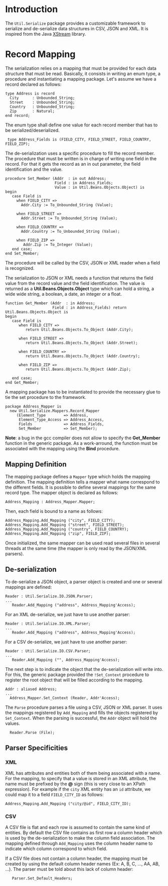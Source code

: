 # Introduction #

The `Util.Serialize` package provides a customizable
framework to serialize and de-serialize data structures in CSV, JSON and XML.
It is inspired from the Java [XStream](http://xstream.codehaus.org/) library.

# Record Mapping #

The serialization relies on a mapping that must be provided
for each data structure that must be read.  Basically,
it consists in writing an enum type, a procedure and instantiating
a mapping package.  Let's assume we have a record declared as follows:

```
type Address is record       
  City      : Unbounded_String;
  Street    : Unbounded_String;
  Country   : Unbounded_String;
  Zip       : Natural;
end record;  
```

The enum type shall define one value for each record member that has
to be serialized/deserialized.

```
 type Address_Fields is (FIELD_CITY, FIELD_STREET, FIELD_COUNTRY, FIELD_ZIP);
```

The de-serialization uses a specific procedure to fill the record member.
The procedure that must be written is in charge of writing one field in the record. For that it gets the record as an in out parameter, the field identification and the value.

```
procedure Set_Member (Addr  : in out Address;
                      Field : in Address_Fields;
                      Value : in Util.Beans.Objects.Object) is
begin
   case Field is
     when FIELD_CITY =>
       Addr.City := To_Unbounded_String (Value);

     when FIELD_STREET =>
       Addr.Street := To_Unbounded_String (Value);

     when FIELD_COUNTRY =>
       Addr.Country := To_Unbounded_String (Value);
     
     when FIELD_ZIP =>
        Addr.Zip := To_Integer (Value);
   end case;    
end Set_Member; 
```

The procedure will be called by the CSV, JSON or XML reader when a field
is recognized.

The serialization to JSON or XML needs a function that returns the field
value from the record value and the field identification.  The value is
returned as a **Util.Beans.Objects.Object** type which can hold a string,
a wide wide string, a boolean, a date, an integer or a float.
```
function Get_Member (Addr  : in Address;
                     Field : in Address_Fields) return Util.Beans.Objects.Object is
begin
   case Field is
      when FIELD_CITY =>
         return Util.Beans.Objects.To_Object (Addr.City);

      when FIELD_STREET =>
         return Util.Beans.Objects.To_Object (Addr.Street);

      when FIELD_COUNTRY =>
         return Util.Beans.Objects.To_Object (Addr.Country);

      when FIELD_ZIP =>
         return Util.Beans.Objects.To_Object (Addr.Zip);

   end case;
end Get_Member;
```

A mapping package has to be instantiated to provide the necessary
glue to tie the set procedure to the framework.

```
package Address_Mapper is
  new Util.Serialize.Mappers.Record_Mapper
     (Element_Type        => Address,    
      Element_Type_Access => Address_Access,
      Fields              => Address_Fields,
      Set_Member          => Set_Member);  
```

**Note**: a bug in the gcc compiler does not allow to specify the
**Get\_Member** function in the generic package.  As a work-arround, the
function must be associated with the mapping using the **Bind** procedure.

## Mapping Definition ##

The mapping package defines a `Mapper` type which holds the
mapping definition.  The mapping definition tells a mapper what name correspond to the different fields.
It is possible to define several mappings
for the same record type.  The mapper object is declared as follows:

```
Address_Mapping : Address_Mapper.Mapper;  
```

Then, each field is bound to a name as follows:

```
Address_Mapping.Add_Mapping ("city", FIELD_CITY);
Address_Mapping.Add_Mapping ("street", FIELD_STREET);
Address_Mapping.Add_Mapping ("country", FIELD_COUNTRY);
Address_Mapping.Add_Mapping ("zip", FIELD_ZIP);
```

Once initialized, the same mapper can be used read several files in several
threads at the same time (the mapper is only read by the JSON/XML parsers).

## De-serialization ##

To de-serialize a JSON object, a parser object is created and one or several mappings are defined:
```
Reader : Util.Serialize.IO.JSON.Parser;
...
   Reader.Add_Mapping ("address", Address_Mapping'Access);
```

For an XML de-serialize, we just have to use another parser:

```
Reader : Util.Serialize.IO.XML.Parser;
...
   Reader.Add_Mapping ("address", Address_Mapping'Access);
```

For a CSV de-serialize, we just have to use another parser:

```
Reader : Util.Serialize.IO.CSV.Parser;
...
   Reader.Add_Mapping ("", Address_Mapping'Access);
```

The next step is to indicate the object that the de-serialization will write into.  For this, the generic package provided the `!Set_Context` procedure
to register the root object that will be
filled according to the mapping.

```
Addr : aliased Address;
...
  Address_Mapper.Set_Context (Reader, Addr'Access);
```

The `Parse` procedure parses a file using a CSV, JSON or XML parser.  It uses the mappings registered by `Add_Mapping` and fills the objects registered by `Set_Context`.  When the parsing is successful, the `Addr` object will hold the values.
```
  Reader.Parse (File);
```

## Parser Specificities ##

### XML ###

XML has attributes and entities both of them being associated with a name.
For the mapping, to specify that a value is stored in an XML attribute, the
name must be prefixed by the **@** sign (this is very close to an XPath expression).  For example if the `city` XML entity has an `id` attribute,
we could map it to a field `FIELD_CITY_ID` as follows:

```
Address_Mapping.Add_Mapping ("city/@id", FIELD_CITY_ID);
```

### CSV ###

A CSV file is flat and each row is assumed to contain the same kind of entities.  By default the CSV file contains as first row a column header which is used
by the de-serialization to make the column field association.  The mapping
defined through `Add_Mapping` uses the column header name to indicate
which column correspond to which field.

If a CSV file does not contain a column header, the mapping must be created
by using the default column header names (Ex: A, B, C, ..., AA, AB, ...).
The parser must be told about this lack of column header:

```
   Parser.Set_Default_Headers;
```
